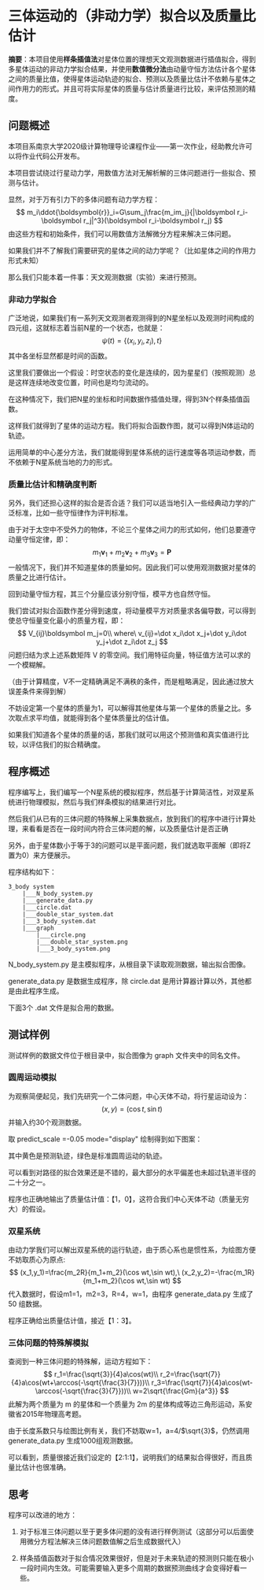 # 三体运动的（非动力学）拟合以及质量比估计

**摘要**：本项目使用**样条插值法**对星体位置的理想天文观测数据进行插值拟合，得到多星体运动的非动力学拟合结果，并使用**数值微分法**由动量守恒方法估计各个星体之间的质量比值，使得星体运动轨迹的拟合、预测以及质量比估计不依赖与星体之间作用力的形式。并且可将实际星体的质量与估计质量进行比较，来评估预测的精度。



## 问题概述

本项目系南京大学2020级计算物理导论课程作业——第一次作业，经助教允许可以将作业代码公开发布。

本项目尝试绕过行星动力学，用数值方法对无解析解的三体问题进行一些拟合、预测与估计。

显然，对于万有引力下的多体问题有动力学方程：
$$
m_i\ddot{\boldsymbol{r}}_i=G\sum_j\frac{m_im_j}{|\boldsymbol r_i-\boldsymbol r_j|^3}(\boldsymbol r_i-\boldsymbol r_j)
$$
由这些方程和初始条件，我们可以用数值方法解微分方程来解决三体问题。

如果我们并不了解我们需要研究的星体之间的动力学呢？（比如星体之间的作用力形式未知）

那么我们只能本着一件事：天文观测数据（实验）来进行预测。



### 非动力学拟合

广泛地说，如果我们有一系列天文观测者观测得到的N星坐标以及观测时间构成的四元组，这就标志着当前N星的一个状态，也就是：
$$
\psi(t)=\{(x_i,y_i,z_i),t\}
$$
其中各坐标显然都是时间的函数。

这里我们要做出一个假设：时空状态的变化是连续的，因为星星们（按照观测）总是这样连续地改变位置，时间也是均匀流动的。

在这种情况下，我们把N星的坐标和时间数据作插值处理，得到3N个样条插值函数。

这样我们就得到了星体的运动方程。我们将拟合函数作图，就可以得到N体运动的轨迹。

运用简单的中心差分方法，我们就能得到星体系统的运行速度等各项运动参数，而不依赖于N星系统当地的力的形式。



### 质量比估计和精确度判断

另外，我们还担心这样的拟合是否合适？我们可以适当地引入一些经典动力学的广泛标准，比如一些守恒律作为评判标准。

由于对于太空中不受外力的物体，不论三个星体之间力的形式如何，他们总要遵守动量守恒定律，即：
$$
m_1\boldsymbol v_1+m_2\boldsymbol v_2+m_3\boldsymbol v_3=\boldsymbol P
$$
一般情况下，我们并不知道星体的质量如何。因此我们可以使用观测数据对星体的质量之比进行估计。

回到动量守恒方程，其三个分量应该分别守恒，模平方也自然守恒。

我们尝试对拟合函数作差分得到速度，将动量模平方对质量求各偏导数，可以得到使总守恒量变化最小的质量方程，即：
$$
V_{ij}\boldsymbol m_j=0\\
where\ v_{ij}=\dot x_i\dot x_j+\dot y_i\dot y_j+\dot z_i\dot z_j
$$
问题归结为求上述系数矩阵 V 的零空间。我们用特征向量，特征值方法可以求的一个模糊解。

（由于计算精度，V不一定精确满足不满秩的条件，而是粗略满足，因此通过放大误差条件来得到解）

不妨设定第一个星体的质量为1，可以解得其他星体与第一个星体的质量之比。多次取点求平均值，就能得到各个星体质量比的估计值。

如果我们知道各个星体的质量的话，那我们就可以用这个预测值和真实值进行比较，以评估我们的拟合精确度。



## 程序概述

程序编写上，我们编写一个N星系统的模拟程序，然后基于计算简洁性，对双星系统进行物理模拟，然后与我们样条模拟的结果进行对比。

然后我们从已有的三体问题的特殊解上采集数据点，放到我们的程序中进行计算处理，来看看是否在一段时间内符合三体问题的解，以及质量估计是否正确

另外，由于星体数小于等于3的问题可以是平面问题，我们就选取平面解（即将Z置为0）来方便展示。

程序结构如下：

```
3_body system
	|___N_body_system.py
	|___generate_data.py
	|___circle.dat
	|___double_star_system.dat
	|___3_body_system.dat
	|___graph
		|___circle.png
		|___double_star_system.png
		|___3_body_system.png
```

N_body_system.py 是主模拟程序，从根目录下读取观测数据，输出拟合图像。

generate_data.py 是数据生成程序，除 circle.dat 是用计算器计算以外，其他都是由此程序生成。

下面3个 .dat 文件是拟合用的数据。



## 测试样例

测试样例的数据文件位于根目录中，拟合图像为 graph 文件夹中的同名文件。

### 圆周运动模拟

为观察简便起见，我们先研究一个二体问题，中心天体不动，将行星运动设为：
$$
(x,y)=(\cos t,\sin t)
$$
并输入约30个观测数据。

取 predict_scale =-0.05 mode="display" 绘制得到如下图案：

其中黄色是预测轨迹，绿色是标准圆周运动的轨迹。

可以看到对路径的拟合效果还是不错的，最大部分的水平偏差也未超过轨道半径的二十分之一。

程序也正确地输出了质量估计值：【1，0】，这符合我们中心天体不动（质量无穷大）的假设。



### 双星系统

由动力学我们可以解出双星系统的运行轨迹，由于质心系也是惯性系，为绘图方便不妨取质心为原点:	
$$
(x_1,y_1)=\frac{m_2R}{m_1+m_2}(\cos wt,\sin wt),\ (x_2,y_2)=-\frac{m_1R}{m_1+m_2}(\cos wt,\sin wt)
$$
代入数据时，假设m1=1，m2=3，R=4，w=1，由程序 generate_data.py 生成了 50 组数据。

程序正确给出质量估计值，接近【1：3】。



### 三体问题的特殊解模拟

查阅到一种三体问题的特殊解，运动方程如下：
$$
r_1=\frac{\sqrt{3}}{4}a\cos(wt)\\
r_2=\frac{\sqrt{7}}{4}a\cos(wt+\arccos(-\sqrt{\frac{3}{7}}))\\
r_3=\frac{\sqrt{7}}{4}a\cos(wt-\arccos(-\sqrt{\frac{3}{7}}))\\
w=2\sqrt{\frac{Gm}{a^3}}
$$
此解为两个质量为 m 的星体和一个质量为 2m 的星体构成等边三角形运动，系安徽省2015年物理高考题。

由于长度系数只与绘图比例有关，我们不妨取w=1，a=4/$\sqrt{3}$，仍然调用 generate_data.py 生成1000组观测数据。

可以看到，质量很接近我们设定的【2:1:1】，说明我们的结果拟合得很好，而且质量比估计也很准确。



## 思考

程序可以改进的地方：

1. 对于标准三体问题以至于更多体问题的没有进行样例测试（这部分可以后面使用微分方程法解决三体问题数值解之后生成数据代入）

2. 样条插值函数对于拟合情况效果很好，但是对于未来轨迹的预测则只能在极小一段时间内生效。可能需要输入更多个周期的数据预测曲线才会变得好看一些。

    
